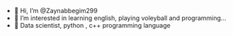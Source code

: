 - 👋 Hi, I’m @Zaynabbegim299
- 👀 I’m interested in learning english, playing voleyball and programming...
- 🌱 Data scientist, python , c++ programming language

<!---
Zaynabbegim299/Zaynabbegim299 is a ✨ special ✨ repository because its `README.md` (this file) appears on your GitHub profile.
You can click the Preview link to take a look at your changes.
--->
